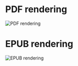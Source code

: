 

# PDF rendering

![PDF rendering](/blob/master/sample-from-pdf.png)

# EPUB rendering

![EPUB rendering](/blob/master/sample-from-epub.png)
